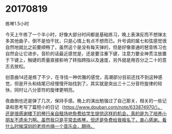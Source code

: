 # 20170819

练琴1.5小时

今天上午练了一个半小时，好像大部分时间都是基础练习，晚上表演反而不想弹太多其他曲子，倒不是怕干扰，只是心情上有点不想而已。升号调的属七和弦感觉很自然地就比之前要顺畅了，虽然这个是没有每天弹的，但是好像普通的琶音练习也自然会让它进步。音阶的话最近感觉是，还是要注重下键，注意力要全神贯注放置于下键上，触键的质量直接影响了转指跨指以及速度，另外就是用百分之二十的意志去放松。

创意曲14还是练了不少，在寻找一种优雅的感觉，高潮部分目前还找不到这种感觉，但是开头和结尾已经慢慢开始找到了。其实就是突出三十二分音符旋律的轻快，同时让八分音符的旋律更明亮。

夜曲倒也还是弹了几次，保持手感。晚上的演出勉强过了自己那关，相关的一些记录和思考写了篇短小的日记（https://www.douban.com/note/633874970/）。还是很感谢楼下的琴行亲自租场地免费给学生提供这样的机会，真的是为了培养小朋友不遗余力啊。虽然我只是平常去练琴，但还是免费给我报名了，衷心感谢。看什么时候深圳的老师也搞一个音乐会，期待。
